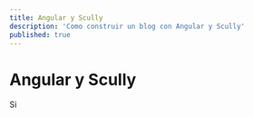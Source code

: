 ```yaml
---
title: Angular y Scully
description: 'Como construir un blog con Angular y Scully'
published: true
---
```


# Angular y Scully
Si
